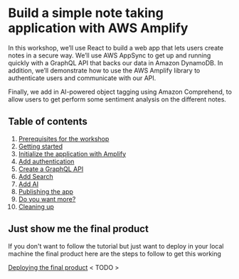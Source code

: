 # Build a simple note taking application with AWS Amplify

In this workshop, we’ll use React to build a web app that lets users create notes in a secure way.
We’ll use AWS AppSync to get up and running quickly with a GraphQL API that backs our data in Amazon DynamoDB.
In addition, we’ll demonstrate how to use the AWS Amplify library to authenticate users and communicate with our API.

Finally, we add in AI-powered object tagging using Amazon Comprehend, to allow users to get perform some sentiment analysis on the different notes.

## Table of contents

1. [Prerequisites for the workshop](/docs/prerequisites.md)
2. [Getting started](/docs/getting-started.md)
3. [Initialize the application with Amplify](/docs/initialize-app.md)
4. [Add authentication](/docs/add-authentication.md)
5. [Create a GraphQL API](/docs/add-api.md)
6. [Add Search](/docs/add-search.md)
7. [Add AI](/docs/add-ai.md)
8. [Publishing the app](/docs/deploy-app.md)
9. [Do you want more?](/docs/extra-challenges.md)
10. [Cleaning up](/docs/cleaning-up.md)

## Just show me the final product

If you don't want to follow the tutorial but just want to deploy in your local machine the final product here are the steps to follow to get this working

[Deploying the final product](/docs/final-product.md) < TODO >
